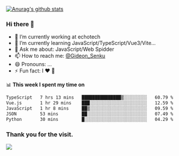 [![Anurag's github stats](https://github-readme-stats.vercel.app/api?username=gideonsenku)](https://github.com/anuraghazra/github-readme-stats)
### Hi there 👋
- 🔭 I’m currently working at echotech
- 🌱 I’m currently learning JavaScript/TypeScript/Vue3/Vite...
- 💬 Ask me about: JavaScript/Web Spidder 
- 📫 How to reach me: [@Gideon_Senku](https://t.me/Gideon_Senku)
- 😄 Pronouns: ...
- ⚡ Fun fact: I ❤️ 🎵

📊 **This week I spent my time on**
<!--START_SECTION:waka-->

```txt
TypeScript   7 hrs 13 mins   ███████████████▒░░░░░░░░░   60.79 %
Vue.js       1 hr 29 mins    ███░░░░░░░░░░░░░░░░░░░░░░   12.59 %
JavaScript   1 hr 8 mins     ██▒░░░░░░░░░░░░░░░░░░░░░░   09.59 %
JSON         53 mins         ██░░░░░░░░░░░░░░░░░░░░░░░   07.49 %
Python       30 mins         █░░░░░░░░░░░░░░░░░░░░░░░░   04.29 %
```

<!--END_SECTION:waka-->


### Thank you for the visit.
![](http://profile-counter.glitch.me/gideonsenku/count.svg)
<!--
**GideonSenku/GideonSenku** is a ✨ _special_ ✨ repository because its `README.md` (this file) appears on your GitHub profile.

Here are some ideas to get you started:

- 🔭 I’m currently working on ...
- 🌱 I’m currently learning ...
- 👯 I’m looking to collaborate on ...
- 🤔 I’m looking for help with ...
- 💬 Ask me about ...
- 📫 How to reach me: ...
- 😄 Pronouns: ...
- ⚡ Fun fact: ...
-->
